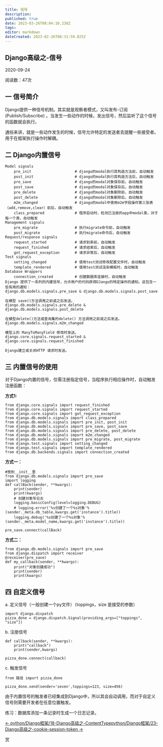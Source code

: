 ```yaml
---
title: 信号
description: 
published: true
date: 2023-03-26T08:04:10.238Z
tags: 
editor: markdown
dateCreated: 2023-02-26T08:31:59.825Z
---
```


## **Django高级之-信号**

2020-09-24

阅读数：47次

## **一 信号简介**

Django提供一种信号机制。其实就是观察者模式，又叫发布-订阅(Publish/Subscribe) 。当发生一些动作的时候，发出信号，然后监听了这个信号的函数就会执行。

通俗来讲，就是一些动作发生的时候，信号允许特定的发送者去提醒一些接受者。用于在框架执行操作时解耦。

## **二 Django内置信号**

```
Model signals
    pre_init                    # django的modal执行其构造方法前，自动触发
    post_init                   # django的modal执行其构造方法后，自动触发
    pre_save                    # django的modal对象保存前，自动触发
    post_save                   # django的modal对象保存后，自动触发
    pre_delete                  # django的modal对象删除前，自动触发
    post_delete                 # django的modal对象删除后，自动触发
    m2m_changed                 # django的modal中使用m2m字段操作第三张表（add,remove,clear）前后，自动触发
    class_prepared              # 程序启动时，检测已注册的app中modal类，对于每一个类，自动触发
Management signals
    pre_migrate                 # 执行migrate命令前，自动触发
    post_migrate                # 执行migrate命令后，自动触发
Request/response signals
    request_started             # 请求到来前，自动触发
    request_finished            # 请求结束后，自动触发
    got_request_exception       # 请求异常后，自动触发
Test signals
    setting_changed             # 使用test测试修改配置文件时，自动触发
    template_rendered           # 使用test测试渲染模板时，自动触发
Database Wrappers
    connection_created          # 创建数据库连接时，自动触发
Django 提供了一系列的内建信号，允许用户的代码获得DJango的特定操作的通知。这包含一些有用的通知：
django.db.models.signals.pre_save & django.db.models.signals.post_save

在模型 save()方法调用之前或之后发送。
django.db.models.signals.pre_delete & django.db.models.signals.post_delete

在模型delete()方法或查询集的delete() 方法调用之前或之后发送。
django.db.models.signals.m2m_changed

模型上的 ManyToManyField 修改时发送。
django.core.signals.request_started & django.core.signals.request_finished

Django建立或关闭HTTP 请求时发送。
```

## **三 内置信号的使用**

对于Django内置的信号，仅需注册指定信号，当程序执行相应操作时，自动触发注册函数：

**方式1:**

```
from django.core.signals import request_finished
from django.core.signals import request_started
from django.core.signals import got_request_exception
from django.db.models.signals import class_prepared
from django.db.models.signals import pre_init, post_init
from django.db.models.signals import pre_save, post_save
from django.db.models.signals import pre_delete, post_delete
from django.db.models.signals import m2m_changed
from django.db.models.signals import pre_migrate, post_migrate
from django.test.signals import setting_changed
from django.test.signals import template_rendered
from django.db.backends.signals import connection_created
```

**方式一：**

```
#放到__init__里
from django.db.models.signals import pre_save
import logging
def callBack(sender, **kwargs):
    print(sender)
    print(kwargs)
    # 创建对象写日志
    logging.basicConfig(level=logging.DEBUG)
    # logging.error('%s创建了一个%s对象'%(sender._meta.db_table,kwargs.get('instance').title))
    logging.debug('%s创建了一个%s对象'%(sender._meta.model_name,kwargs.get('instance').title))

pre_save.connect(callBack)
```

**方式二：**

```
from django.db.models.signals import pre_save
from django.dispatch import receiver
@receiver(pre_save)
def my_callback(sender, **kwargs):
    print("对象创建成功")
    print(sender)
    print(kwargs)
```

## **四 自定义信号**

a. 定义信号（一般创建一个py文件）（toppings，size 是接受的参数）

```
import django.dispatch
pizza_done = django.dispatch.Signal(providing_args=["toppings", "size"])
```

b. 注册信号

```
def callback(sender, **kwargs):
    print("callback")
    print(sender,kwargs)

pizza_done.connect(callback)
```

c. 触发信号

```
from 路径 import pizza_done

pizza_done.send(sender='seven',toppings=123, size=456)
```

由于内置信号的触发者已经集成到Django中，所以其会自动调用，而对于自定义信号则需要开发者在任意位置触发。

练习：数据库添加一条记录时生成一个日志记录。

[← python/Django框架/18-Django高级之-ContentType](http://www.liuqingzheng.top/python/Django%E6%A1%86%E6%9E%B6/18-Django%E9%AB%98%E7%BA%A7%E4%B9%8B-ContentType/)​[python/Django框架/23-Django高级之-cookie-session-token →](http://www.liuqingzheng.top/python/Django%E6%A1%86%E6%9E%B6/23-Django%E9%AB%98%E7%BA%A7%E4%B9%8B-cookie-session-token/)

赏
